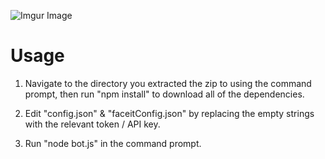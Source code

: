![Imgur Image](http://i.imgur.com/zTONrOD.jpg)

<h1>
Usage
</h1>

1. Navigate to the directory you extracted the zip to using the command prompt, then run "npm install" to download all of the dependencies.

2. Edit "config.json" & "faceitConfig.json" by replacing the empty strings with the relevant token / API key.

3. Run "node bot.js" in the command prompt.
